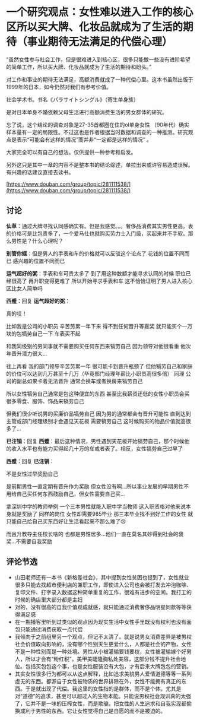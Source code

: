 # 一个研究观点：女性难以进入工作的核心区所以买大牌、化妆品就成为了生活的期待（事业期待无法满足的代偿心理） 

“虽然女性参与社会工作，但是很难进入到核心区，很多只能做一些没有进阶希望的简单工作，所以买大牌、化妆品就成为了生活的期待和盼头。”

对工作和事业的期待无法满足，高额消费就成了一种代偿心里。这本书虽然出版于1999年的日本，如今仍然对我们有参考价值。

社会学术书。书名《パラサイトシングル》（寄生单身族）

是对日本单身不婚依赖父母生活进行高额消费生活的男女群体的研究。

忘了说，这个结论的调查对象是27-35首都圈在住的ol单身女性 （90年代）确实样本量有一定的局限性。不过这也是作者根据当时数据和调查的一种推测。研究观点是表示“可能会有这样的情况”而并非“一定都是这样的情况” 。

大家完全可以有自己的想法。仅供提供一种参考和启发。

另外这只是其中一章的内容不是整本书的结论综述，单拉出来或许容易造成误解。有兴趣的话建议直接去读书。

[https://www.douban.com/group/topic/281111538/](https://www.douban.com/group/topic/281111538/)

## 讨论

**仙草**：通过大牌寻找认同感确实有。但是我感觉。。。奢侈品消费其实男性更高。表的价格可是比包贵多了，一个爱马仕也就购买劳力士入门级，买起来并不手软。那么男性是？什么心理呢？

**别管你蝶**：但是男人的手表和车的价格就可以反驳这个论点了 花钱的位置不同而已 感兴趣的位置不同而已

**运气超好的粥**：手表和车可贵太多了 到了用这种数额才能寻求认同的时候 职位已经很高了 再升职变得更难了 所以开始寻求手表和车 这不恰恰证明了男人进入核心区比女人简单吗

**西蹙**：回复 **运气超好的粥**：

真的哎！

比如我是公司的小职员 辛苦劳累一年下来 得不到任何晋升等嘉奖 就只能买个一万块的包犒劳自己一下 车表买不起

和我同级别的男同事就不需要购买任何东西来犒劳自己 因为领导对他很看重 他次年晋升潜力很大…

往上再看 我的部门领导辛苦劳累一年 很可能卡到晋升瓶颈了 但他犒劳自己和家庭的价位可以达到几万甚至十几万（毕竟部门经理年薪比小职员高很多倍）
同理 公司的副总如果卡着无法晋升 通常会换车或者换房来犒劳自己

所以女性犒劳自己通常是包这种便宜的东西 甚至比我薪资还低的女性小职员会买很多零食、服饰、饰品来犒劳自己

但我们很少听说男的买廉价品犒劳自己 因为男的通常都会有晋升可能性 直到达到主管或部门经理级别才会遇见天花板 需要犒劳自己 这时候购买的物品价值就高很多了…

**已注销**：回复 **西蹙**：最后这种情况，男性遇到天花板开始犒劳自己，那个时候他的收入水平也有能力买得起几十万的车或者表了。相反，女性犒劳自己过早了

**西蹙**：回复 **已注销**：

不是女性过早奖励自己

是前期男性一直定期有晋升作为奖励 但女性没有啊…所以事业发展的早期男性不用给自己买任何东西鼓励自己，但女性需要自己买…

拿深圳中学的教师举例 一个三本男性就能入职中学当教师 这入职资格对他来说本身就是奖励了
同样的岗位 女性却需要985毕业 那三本毕业找不到好工作的女性 就只能自己给自己买东西好让生活看起来不那么难了😢

而且升教导主任校长啥的 也都是男性居多…他们一直在莫名其妙得到社会的褒奖…不需要自我奖励

## 评论节选

- 山田老师还有一本书《新格差社会》，其中提到女性贫困也提到了，女性就业很多只能去找超市便利店的兼职工作，即使进入公司也会被打发去冲泡咖啡、复印文件、打字录入数据这种简单重复的工作，很难有进步的空间。我打工的时候的确店里大部分都是主妇
- 对的，没有很高的自我价值观成就感，就只能通过消费奢侈品明星同款等等获得满足感
- 在一期播客里听到过类似的观点因为现实生活中女性手里既没有权利也没有面包只能通过消费获取一点代偿
- 我倾向于之前组里另一个观点，但记不太清了。就是说男女消费差异是被男权社会价值取向影响的，没有哪个性别天生更爱什么，人都是社会的产物，女性不是一种性别而是一种处境。男性从小被灌输要钱要权，女性被灌输嫁个好男人，所以才会有“粉红税”。美甲美睫隆胸私处美容，这部分钱不提升社会地位。包括买包包这个事，也是女性服装没有大包，才有后来大牌包包的营销。
- 其实女性很多行为都可以从这点解释，比如追求美貌男人爱情道德等等一系列虚无的东西。都源自于女性被物质的世界排除在外，女性不能拥有真正的东西。于是就出现了代偿。我这里的女性指的是群体，而不是个体。尤其是对“道德”的追求，甚至可以超过人的生物本能。只能说男权社会规训真的太强了，它并不是一味的压榨女性，而是欺骗，把女性的人生追求和自我实现都偷换成利于男性的东西。它让女性觉得自己是自愿的而不是被迫的。
